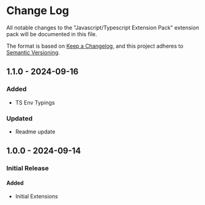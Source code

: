 # Change Log

All notable changes to the "Javascript/Typescript Extension Pack" extension pack will be documented in this file.

The format is based on [Keep a Changelog](https://keepachangelog.com/en/1.0.0/),
and this project adheres to [Semantic Versioning](https://semver.org/spec/v2.0.0.html).

## 1.1.0 - 2024-09-16

### Added

- TS Env Typings

### Updated

- Readme update

## 1.0.0 - 2024-09-14

### Initial Release

#### Added

- Initial Extensions
